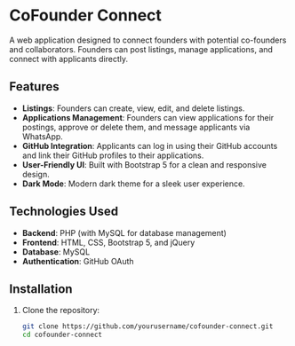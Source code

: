 # CoFounder Connect

A web application designed to connect founders with potential co-founders and collaborators. Founders can post listings, manage applications, and connect with applicants directly.

## Features

- **Listings**: Founders can create, view, edit, and delete listings.
- **Applications Management**: Founders can view applications for their postings, approve or delete them, and message applicants via WhatsApp.
- **GitHub Integration**: Applicants can log in using their GitHub accounts and link their GitHub profiles to their applications.
- **User-Friendly UI**: Built with Bootstrap 5 for a clean and responsive design.
- **Dark Mode**: Modern dark theme for a sleek user experience.

## Technologies Used

- **Backend**: PHP (with MySQL for database management)
- **Frontend**: HTML, CSS, Bootstrap 5, and jQuery
- **Database**: MySQL
- **Authentication**: GitHub OAuth

## Installation

1. Clone the repository:

   ```bash
   git clone https://github.com/yourusername/cofounder-connect.git
   cd cofounder-connect
